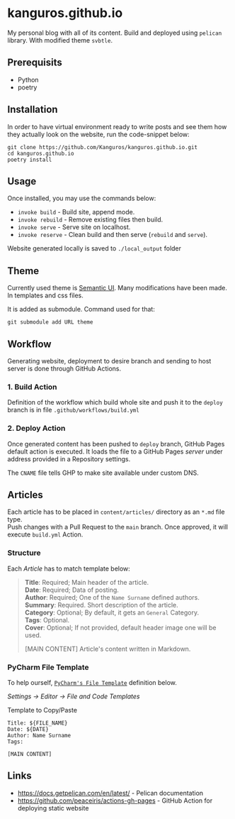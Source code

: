 # kanguros.github.io

My personal blog with all of its content. Build and deployed using `pelican` library. With modified theme `svbtle`.

## Prerequisits

- Python
- poetry


## Installation

In order to have virtual environment ready to write posts and see them how they actually look on the website, run the
code-snippet below:

```commandline
git clone https://github.com/Kanguros/kanguros.github.io.git
cd kanguros.github.io
poetry install 
```

## Usage

Once installed, you may use the commands below:

- `invoke build` - Build site, append mode.
- `invoke rebuild` - Remove existing files then build.
- `invoke serve` - Serve site on localhost.
- `invoke reserve` - Clean build and then serve (`rebuild` and `serve`).

Website generated locally is saved to `./local_output` folder

## Theme

Currently used theme is [Semantic UI](). Many modifications
have been made. In templates and css files.

It is added as submodule. Command used for that:

```shell
git submodule add URL theme 
```

## Workflow

Generating website, deployment to desire branch and sending to host server is done through GitHub Actions.

### 1. Build Action

Definition of the workflow which build whole site and push it to the `deploy` branch is in
file `.github/workflows/build.yml`

### 2. Deploy Action

Once generated content has been pushed to `deploy` branch, GitHub Pages default action is executed. It loads the file to
a GitHub Pages _server_ under address provided in a Repository settings.

The `CNAME` file tells GHP to make site available under custom DNS.

## Articles

Each article has to be placed in `content/articles/` directory as an `*.md` file type.  
Push changes with a Pull Request to the `main` branch.
Once approved, it will execute `build.yml` Action.

### Structure

Each _Article_ has to match template below:

> **Title**: Required; Main header of the article.  
> **Date**: Required; Data of posting.  
> **Author**: Required; One of the `Name Surname` defined authors.  
> **Summary**: Required. Short description of the article.    
> **Category**: Optional; By default, it gets an `General` Category.  
> **Tags**: Optional.   
> **Cover**: Optional; If not provided, default header image one will be used.
>
> [MAIN CONTENT]
> Article's content written in Markdown.

### PyCharm File Template

To help ourself, [`PyCharm's File Template`](
https://www.jetbrains.com/help/pycharm/using-file-and-code-templates.html) definition below.

_Settings -> Editor -> File and Code Templates_

Template to Copy/Paste

```
Title: ${FILE_NAME}  
Date: ${DATE}  
Author: Name Surname
Tags: 

[MAIN CONTENT]
```

## Links

- https://docs.getpelican.com/en/latest/ - Pelican documentation
- https://github.com/peaceiris/actions-gh-pages - GitHub Action for deploying static website



